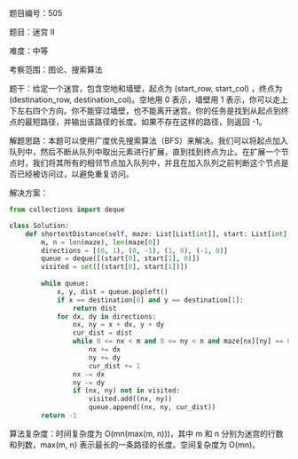 题目编号：505

题目：迷宫 II

难度：中等

考察范围：图论、搜索算法

题干：给定一个迷宫，包含空地和墙壁，起点为 (start_row, start_col) ，终点为 (destination_row, destination_col)。空地用 0 表示，墙壁用 1 表示，你可以走上下左右四个方向。你不能穿过墙壁，也不能离开迷宫。你的任务是找到从起点到终点的最短路径，并输出该路径的长度。如果不存在这样的路径，则返回 -1。

解题思路：本题可以使用广度优先搜索算法（BFS）来解决。我们可以将起点加入队列中，然后不断从队列中取出元素进行扩展，直到找到终点为止。在扩展一个节点时，我们将其所有的相邻节点加入队列中，并且在加入队列之前判断这个节点是否已经被访问过，以避免重复访问。

解决方案：

```python
from collections import deque

class Solution:
    def shortestDistance(self, maze: List[List[int]], start: List[int], destination: List[int]) -> int:
        m, n = len(maze), len(maze[0])
        directions = [(0, 1), (0, -1), (1, 0), (-1, 0)]
        queue = deque([(start[0], start[1], 0)])
        visited = set([(start[0], start[1])])
        
        while queue:
            x, y, dist = queue.popleft()
            if x == destination[0] and y == destination[1]:
                return dist
            for dx, dy in directions:
                nx, ny = x + dx, y + dy
                cur_dist = dist
                while 0 <= nx < m and 0 <= ny < n and maze[nx][ny] == 0:
                    nx += dx
                    ny += dy
                    cur_dist += 1
                nx -= dx
                ny -= dy
                if (nx, ny) not in visited:
                    visited.add((nx, ny))
                    queue.append((nx, ny, cur_dist))
        return -1
```

算法复杂度：时间复杂度为 O(mn(max(m, n)))，其中 m 和 n 分别为迷宫的行数和列数，max(m, n) 表示最长的一条路径的长度。空间复杂度为 O(mn)。